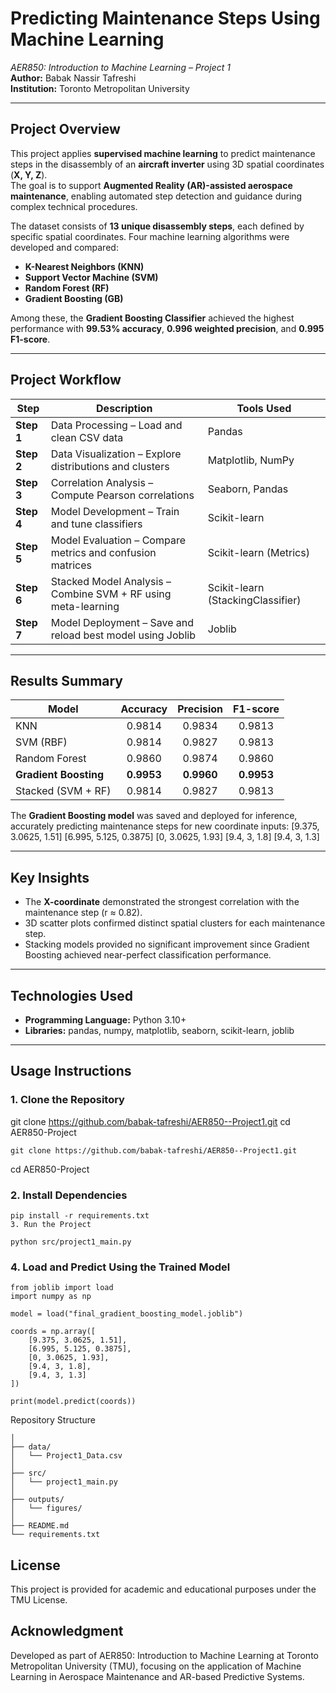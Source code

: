 
# Predicting Maintenance Steps Using Machine Learning
*AER850: Introduction to Machine Learning – Project 1*  
**Author:** Babak Nassir Tafreshi  
**Institution:** Toronto Metropolitan University  

---

## Project Overview
This project applies **supervised machine learning** to predict maintenance steps in the disassembly of an **aircraft inverter** using 3D spatial coordinates (**X, Y, Z**).  
The goal is to support **Augmented Reality (AR)-assisted aerospace maintenance**, enabling automated step detection and guidance during complex technical procedures.

The dataset consists of **13 unique disassembly steps**, each defined by specific spatial coordinates. Four machine learning algorithms were developed and compared:
- **K-Nearest Neighbors (KNN)**
- **Support Vector Machine (SVM)**
- **Random Forest (RF)**
- **Gradient Boosting (GB)**

Among these, the **Gradient Boosting Classifier** achieved the highest performance with **99.53% accuracy**, **0.996 weighted precision**, and **0.995 F1-score**.

---

## Project Workflow

| Step | Description | Tools Used |
|------|--------------|-------------|
| **Step 1** | Data Processing – Load and clean CSV data | Pandas |
| **Step 2** | Data Visualization – Explore distributions and clusters | Matplotlib, NumPy |
| **Step 3** | Correlation Analysis – Compute Pearson correlations | Seaborn, Pandas |
| **Step 4** | Model Development – Train and tune classifiers | Scikit-learn |
| **Step 5** | Model Evaluation – Compare metrics and confusion matrices | Scikit-learn (Metrics) |
| **Step 6** | Stacked Model Analysis – Combine SVM + RF using meta-learning | Scikit-learn (StackingClassifier) |
| **Step 7** | Model Deployment – Save and reload best model using Joblib | Joblib |

---

## Results Summary

| Model | Accuracy | Precision | F1-score |
|--------|:---------:|:-----------:|:----------:|
| KNN | 0.9814 | 0.9834 | 0.9813 |
| SVM (RBF) | 0.9814 | 0.9827 | 0.9813 |
| Random Forest | 0.9860 | 0.9874 | 0.9860 |
| **Gradient Boosting** | **0.9953** | **0.9960** | **0.9953** |
| Stacked (SVM + RF) | 0.9814 | 0.9827 | 0.9813 |

The **Gradient Boosting model** was saved and deployed for inference, accurately predicting maintenance steps for new coordinate inputs:
[9.375, 3.0625, 1.51]
[6.995, 5.125, 0.3875]
[0, 3.0625, 1.93]
[9.4, 3, 1.8]
[9.4, 3, 1.3]


---

## Key Insights
- The **X-coordinate** demonstrated the strongest correlation with the maintenance step (r ≈ 0.82).  
- 3D scatter plots confirmed distinct spatial clusters for each maintenance step.  
- Stacking models provided no significant improvement since Gradient Boosting achieved near-perfect classification performance.  

---

## Technologies Used
- **Programming Language:** Python 3.10+  
- **Libraries:** pandas, numpy, matplotlib, seaborn, scikit-learn, joblib  

---

## Usage Instructions

### 1. Clone the Repository

git clone https://github.com/babak-tafreshi/AER850--Project1.git
cd AER850-Project

    git clone https://github.com/babak-tafreshi/AER850--Project1.git
cd AER850-Project

### 2. Install Dependencies

    pip install -r requirements.txt
    3. Run the Project

    python src/project1_main.py

### 4. Load and Predict Using the Trained Model

    from joblib import load
    import numpy as np
    
    model = load("final_gradient_boosting_model.joblib")
    
    coords = np.array([
        [9.375, 3.0625, 1.51],
        [6.995, 5.125, 0.3875],
        [0, 3.0625, 1.93],
        [9.4, 3, 1.8],
        [9.4, 3, 1.3]
    ])
    
    print(model.predict(coords))

Repository Structure

    │
    ├── data/
    │   └── Project1_Data.csv
    │
    ├── src/
    │   └── project1_main.py
    │
    ├── outputs/
    │   └── figures/
    │
    ├── README.md
    └── requirements.txt

## License
This project is provided for academic and educational purposes under the TMU License.

## Acknowledgment
Developed as part of AER850: Introduction to Machine Learning at Toronto Metropolitan University (TMU), focusing on the application of Machine Learning in Aerospace Maintenance and AR-based Predictive Systems.
